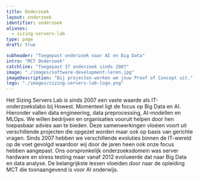 ```yaml
---
title: Onderzoek
layout: onderzoek
identifier: onderzoek
aliases:
  - sizing-servers-lab
type: page
draft: true

subheader: "Toegepast onderzoek naar AI en Big Data"
intro: "MCT Onderzoek"
catchline: "Toegepast IT onderzoek sinds 2007"
image: "./images/software-development-leren.jpg"
imageDescription: "Bij projecten werken we jouw Proof of Concept uit."
logo: "./images/sizing-servers-lab-logo.png"
---
```


Het Sizing Servers Lab is sinds 2007 een vaste waarde als IT-onderzoekslabo bij Howest. Momenteel ligt de focus op Big Data en AI. Hieronder vallen data engineering, data preprocessing, AI-modellen en MLOps. We willen bedrijven en organisaties vooruit helpen door hen toepasbaar advies aan te bieden. Deze samenwerkingen vloeien voort uit verschillende projecten die opgezet worden maar ook op basis van gerichte vragen.
Sinds 2007 hebben we verschillende evoluties binnen de IT-wereld op de voet gevolgd waardoor wij door de jaren heen ook onze focus hebben aangepast. Ons oorspronkelijk onderzoeksdomein was server hardware en stress testing maar vanaf 2012 evolueerde dat naar Big Data en data analyse. De belangrijkste lessen vloeiden door naar de opleiding MCT die toonaangevend is voor AI onderwijs.
